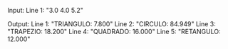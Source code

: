 Input:
  Line 1: "3.0 4.0 5.2"

Output:
  Line 1: "TRIANGULO: 7.800"
  Line 2: "CIRCULO: 84.949"
  Line 3: "TRAPEZIO: 18.200"
  Line 4: "QUADRADO: 16.000"
  Line 5: "RETANGULO: 12.000"
